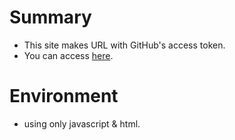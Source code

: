 # Summary
* This site makes URL with GitHub's access token.
* You can access [here](https://dachscafe.github.io/github-token-url-fusion-site/).

# Environment
* using only javascript & html.
